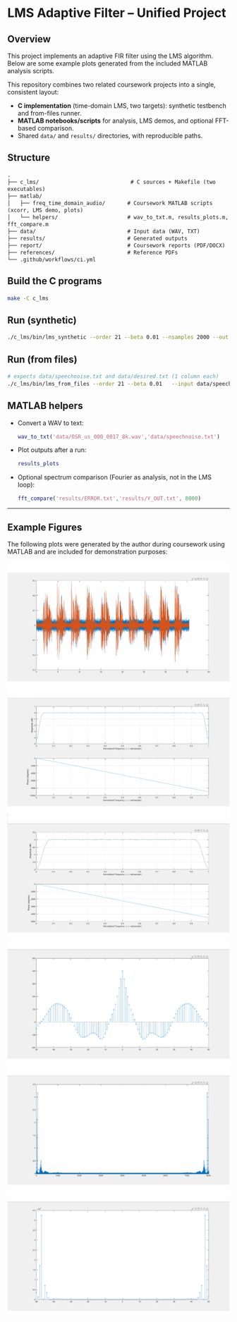 # LMS Adaptive Filter – Unified Project

## Overview
This project implements an adaptive FIR filter using the LMS algorithm. Below are some example plots generated from the included MATLAB analysis scripts.


This repository combines two related coursework projects into a single, consistent layout:
- **C implementation** (time-domain LMS, two targets): synthetic testbench and from-files runner.
- **MATLAB notebooks/scripts** for analysis, LMS demos, and optional FFT-based comparison.
- Shared `data/` and `results/` directories, with reproducible paths.

## Structure
```
.
├── c_lms/                             # C sources + Makefile (two executables)
├── matlab/
│   ├── freq_time_domain_audio/       # Coursework MATLAB scripts (xcorr, LMS demo, plots)
│   └── helpers/                      # wav_to_txt.m, results_plots.m, fft_compare.m
├── data/                             # Input data (WAV, TXT)
├── results/                          # Generated outputs 
├── report/                           # Coursework reports (PDF/DOCX)
├── references/                       # Reference PDFs
└── .github/workflows/ci.yml
```

## Build the C programs
```bash
make -C c_lms
```

## Run (synthetic)
```bash
./c_lms/bin/lms_synthetic --order 21 --beta 0.01 --nsamples 2000 --out results/
```

## Run (from files)
```bash
# expects data/speechnoise.txt and data/desired.txt (1 column each)
./c_lms/bin/lms_from_files --order 21 --beta 0.01   --input data/speechnoise.txt --desired data/desired.txt --out results/
```

## MATLAB helpers
- Convert a WAV to text:
  ```matlab
  wav_to_txt('data/OSR_us_000_0017_8k.wav','data/speechnoise.txt')
  ```
- Plot outputs after a run:
  ```matlab
  results_plots
  ```
- Optional spectrum comparison (Fourier as analysis, not in the LMS loop):
  ```matlab
  fft_compare('results/ERROR.txt','results/Y_OUT.txt', 8000)
  ```

---

## Example Figures
The following plots were generated by the author during coursework using MATLAB and are included for demonstration purposes:

![Noisy vs Clean Signal](figures/noisy_vs_clean.png)
![50th Order FIR Bandpass Response](figures/fir50_bpf.png)
![100th Order FIR Bandpass Response](figures/fir100_bpf.png)
![Error Convergence Over Iterations](figures/error_convergence.png)
![image4](figures/image4.png)
![image8](figures/image8.png)

